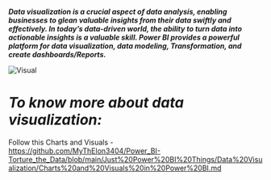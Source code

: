 **_Data visualization is a crucial aspect of data analysis, enabling businesses to glean valuable insights from their data swiftly and effectively. In today’s data-driven world, the ability to turn data into actionable insights is a valuable skill. Power BI provides a powerful platform for data visualization, data modeling, Transformation, and create dashboards/Reports._**

![Visual](https://www.pragmatiq.co.uk/app/uploads/2020/03/power-bi-dashboard.png)

# _To know more about data visualization:_ 
Follow this Charts and Visuals - https://github.com/MyThElon3404/Power_BI-Torture_the_Data/blob/main/Just%20Power%20BI%20Things/Data%20Visualization/Charts%20and%20Visuals%20in%20Power%20BI.md
